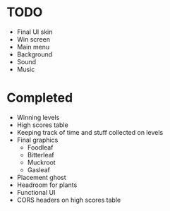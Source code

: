 # TODO
- Final UI skin
- Win screen
- Main menu
- Background
- Sound
- Music


# Completed
- Winning levels
- High scores table
- Keeping track of time and stuff collected on levels
- Final graphics
  - Foodleaf
  - Bitterleaf
  - Muckroot
  - Gasleaf
- Placement ghost
- Headroom for plants
- Functional UI
- CORS headers on high scores table